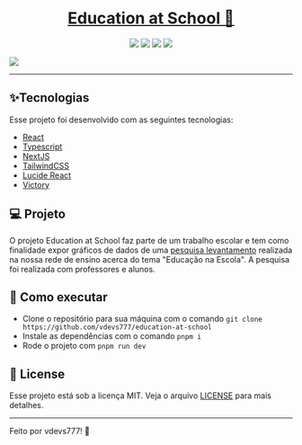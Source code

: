 <center>
<h1><a href="https://education-at-school.vercel.app/">Education at School 🏫</a></h1>
</center>
<center>
  <p align="center">
    <img src="https://img.shields.io/badge/react-%2320232a.svg?style=for-the-badge&logo=react&logoColor=%2361DAFB"/>
    <img src="https://img.shields.io/badge/typescript-%23007ACC.svg?style=for-the-badge&logo=typescript&logoColor=white"/>
    <img src="https://img.shields.io/badge/Next-black?style=for-the-badge&logo=next.js&logoColor=white"/>
    <img src="https://img.shields.io/badge/tailwindcss-%2338B2AC.svg?style=for-the-badge&logo=tailwind-css&logoColor=white"/>
  </p>
</center>
<img src="https://i.imgur.com/nHHb29F.png" />
<hr />


## ✨Tecnologias
Esse projeto foi desenvolvido com as seguintes tecnologias:

 - [React](https://react.dev/)
 - [Typescript](https://www.typescriptlang.org/)
 - [NextJS](https://nextjs.org/)
 - [TailwindCSS](https://tailwindcss.com/)
 - [Lucide React](https://lucide.dev/)
 - [Victory](https://commerce.nearform.com/open-source/victory/about)

## 💻 Projeto

O projeto Education at School faz parte de um trabalho escolar e tem como finalidade expor gráficos de dados de uma [pesquisa levantamento](https://pt.surveymonkey.com/mp/3-types-survey-research/) realizada na nossa rede de ensino acerca do tema "Educação na Escola". A pesquisa foi realizada com professores e alunos.

## 🚀 Como executar

 - Clone o repositório para sua máquina com o comando `git clone https://github.com/vdevs777/education-at-school`
 - Instale as dependências com o comando `pnpm i`
 - Rode o projeto com `pnpm run dev`

## 📝 License

Esse projeto está sob a licença MIT. Veja o arquivo  [LICENSE](https://github.com/vdevs777/education-at-school/blob/main/LICENSE.md)  para mais detalhes.

<hr />
Feito por vdevs777! 🌟
